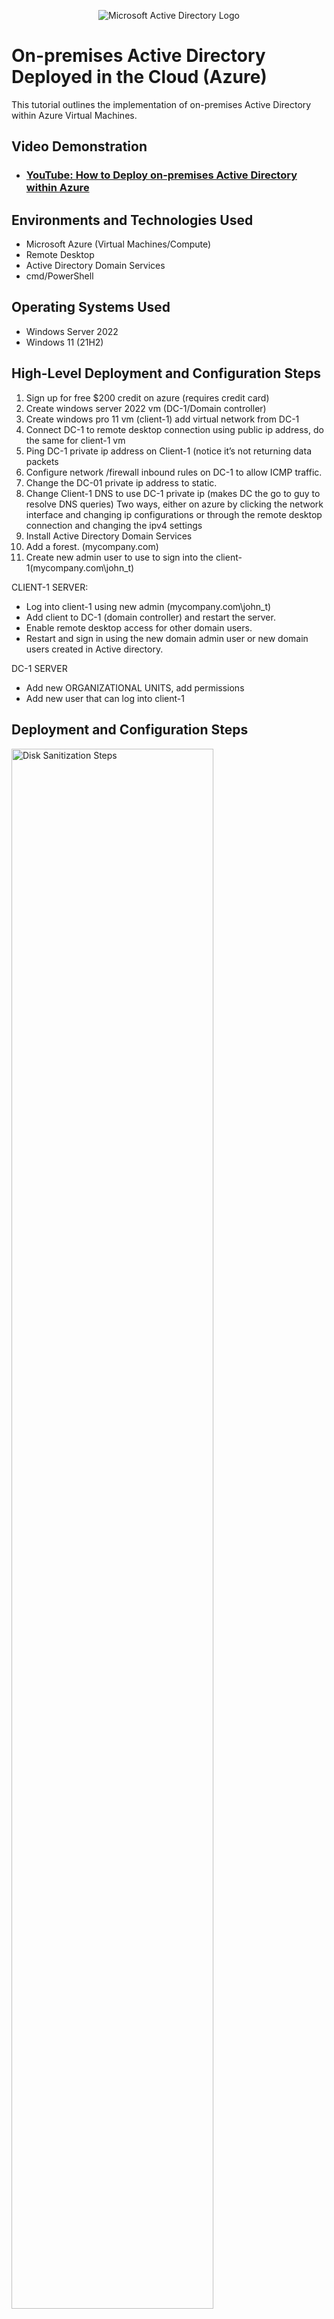 <p align="center">
<img src="https://i.imgur.com/pU5A58S.png" alt="Microsoft Active Directory Logo"/>
</p>

<h1>On-premises Active Directory Deployed in the Cloud (Azure)</h1>
This tutorial outlines the implementation of on-premises Active Directory within Azure Virtual Machines.<br />


<h2>Video Demonstration</h2>

- ### [YouTube: How to Deploy on-premises Active Directory within Azure](https://www.youtube.com)

<h2>Environments and Technologies Used</h2>

- Microsoft Azure (Virtual Machines/Compute)
- Remote Desktop
- Active Directory Domain Services
- cmd/PowerShell

<h2>Operating Systems Used </h2>

- Windows Server 2022
- Windows 11 (21H2)

<h2>High-Level Deployment and Configuration Steps</h2>

1)	Sign up for free $200 credit on azure (requires credit card)
2)	Create windows server 2022 vm (DC-1/Domain controller)
3)	Create windows pro 11 vm (client-1) add virtual network from DC-1
4)	Connect DC-1 to remote desktop connection using public ip address, do the same for client-1 vm
5)	Ping DC-1 private ip address on Client-1 (notice it’s not returning data packets
6)	Configure network /firewall inbound rules on DC-1 to allow ICMP traffic.
7)	Change the DC-01 private ip address to static.
8)	Change Client-1 DNS to use DC-1 private ip (makes DC the go to guy to resolve DNS queries)
 	Two ways, either on azure by clicking the network interface and changing ip configurations or through the remote desktop connection and changing the ipv4 settings
9)	Install Active Directory Domain Services
10)	Add a forest. (mycompany.com)
11)	Create new admin user to use to sign into the client-1(mycompany.com\john_t)

CLIENT-1 SERVER:
- Log into client-1 using new admin (mycompany.com\john_t)
- Add client to DC-1 (domain controller) and restart the server.
- Enable remote desktop access for other domain users.
- Restart and sign in using the new domain admin user or new domain users created in Active directory.

DC-1 SERVER
- Add new ORGANIZATIONAL UNITS, add permissions
- Add new user that can log into client-1


<h2>Deployment and Configuration Steps</h2>
<p>
<img src="https://i.imgur.com/TaadLnt.png" height="80%" width="80%" alt="Disk Sanitization Steps"/>
</p>
<p>
Create windows server 2022 vm (DC-1) that will be the Domain controller.
</p>
<br />

<p>
<img src="https://i.imgur.com/S0f2n9g.png"80%" width="80%" alt="Disk Sanitization Steps"/>
</p>
<p>
Create windows pro 11 vm (client-1) add virtual network from DC-1.
</p>
<br />

<p>
<img src="https://i.imgur.com/EuHqX0j.png" height="80%" width="80%" alt="Disk Sanitization Steps"/>
</p>
<p>
4)	Connect and access to both DC-1 and server vms using Remote desktop connection by way of their public ip addresses.
</p>
<br />

<p>
<img src="https://i.imgur.com/Pi1idDw.png" height="80%" width="80%" alt="Disk Sanitization Steps"/>
</p>
<p>
Ping DC-1 private ip address on Client-1 (notice it’s not returning data packets), that is because ICMP traffic is blocked on the DC-1 vm and the network security rules need to be configured to allow ICMP traffic and allow the server to be reacheable.
</p>
<br />

<p>
<img src="https://i.imgur.com/xW7OxhN.png" height="80%" width="80%" alt="Disk Sanitization Steps"/>
</p>
<p>
<img src="https://i.imgur.com/nbyiimy.png" height="80%" width="80%" alt="Disk Sanitization Steps"/>
</p>
<p>
Configure network /firewall inbound rules on DC-1 to allow ICMP traffic; go to the azure interface of DC-1 vm, click networking tab and proceed to add inbound port rule where you can allow ICMP traffic.
</p>
<br />

<p>
<img src="https://i.imgur.com/B2iiZWv.png" height="80%" width="80%" alt="Disk Sanitization Steps"/>
</p>
<p>
<img src="https://i.imgur.com/Lw4HQR6.png" height="80%" width="80%" alt="Disk Sanitization Steps"/>
</p>
<p>
Change the DC-01 private ip address to static. The static IP ensures that the DC’s network configuration remains stable and predictable. Dynamic IP addresses (assigned by DHCP) can change, leading to potential disruptions. DCs often serve as DNS servers within the AD domain. Clients and other servers rely on DNS to locate DCs for authentication and other services.
</p>
<br />

<p>
<img src="https://i.imgur.com/cRGSt3P.png" height="80%" width="80%" alt="Disk Sanitization Steps"/>
</p>
<p>
Ping DC-1 private ip address again to confirm it can be reached.
</p>
<br />

<p>
<img src="https://i.imgur.com/SOJkKqz.png" width="80%" alt="Disk Sanitization Steps"/>
</p>
<p>
<img src="https://i.imgur.com/6MdeFs1.png" width="80%" alt="Disk Sanitization Steps"/>
</p>
<p>
Change Client-1 DNS to use DC-1 private ip (makes DC the go to guy to resolve DNS queries)
- Two ways, either on azure by clicking the network interface and changing ip configurations or through the remote desktop connection and changing the ipv4 settings.
</p>
<br />

<p>
<img src="https://i.imgur.com/9CJi4F6.png" height="80%" width="80%" alt="Disk Sanitization Steps"/>
</p>
<p>
Open server manager on DC-1, click 'Add roles and features' to install Active Directory Domain Services on DC-1.
</p>
<br />

<p>
<img src="https://i.imgur.com/gPUq16U.png" height="80%" width="80%" alt="Disk Sanitization Steps"/>
</p>
<p>
<img src="https://i.imgur.com/ccdOMnF.png" height="80%" width="80%" alt="Disk Sanitization Steps"/>
</p>
<p>
<img src="https://i.imgur.com/iKZDcsH.png" height="80%" width="80%" alt="Disk Sanitization Steps"/>
</p>
<p>
Click role based installation, select server from sever pool, select 'Active directory domain services' from roles options, select 'Group Policy Management'.
</p>
<br />

<p>
<img src="https://i.imgur.com/XFP1CUm.png" width="80%" alt="Disk Sanitization Steps"/>
</p>
<p>
<img src="https://i.imgur.com/eLYVqyq.png" width="80%" alt="Disk Sanitization Steps"/>
</p>
<p>
<img src="https://i.imgur.com/PpomJyb.png" width="80%" alt="Disk Sanitization Steps"/>
</p>
<p>
<img src="https://i.imgur.com/ncA9Oux.png" width="80%" alt="Disk Sanitization Steps"/>
</p>
<p>
After installation, open server manager and click Flag icon with caution sign in the right hand upper corner. There should be a statement 'Promote this server to a domain controller', click it and the add a new forest (mydomain.com). Once all the prerequisite checks pass, restart the server and login using your new domain name (mydomain\labuser)
</p>
<br />

<p>
<img src="https://i.imgur.com/Ghm9edM.png" height="80%" width="80%" alt="Disk Sanitization Steps"/>
</p>
<p>
<img src="https://i.imgur.com/Wj5QuLB.png" height="80%" width="80%" alt="Disk Sanitization Steps"/>
</p>
<p>
<img src="https://i.imgur.com/BBLtphY.png" height="80%" width="80%" alt="Disk Sanitization Steps"/>
</p>
<p>
<img src="https://i.imgur.com/G9w2obj.png" height="80%" width="80%" alt="Disk Sanitization Steps"/>
</p>
<p>
After logging back into DC-1, create a new admin user to use to sign into the client-1(mycompany.com\john_t). The default built-in Administrator account has full access to the system hence creating a new admin user allows you to follow the principle of least privilege which enhances security.
</p>
<br />

<p>
<img src="https://i.imgur.com/CcdrWor.png" height="80%" width="80%" alt="Disk Sanitization Steps"/>
</p>
<p>
<img src="https://i.imgur.com/6wFAeIm.png" height="80%" width="80%" alt="Disk Sanitization Steps"/>
</p>
<p>
<img src="https://i.imgur.com/RAmTquc.png" height="80%" width="80%" alt="Disk Sanitization Steps"/>
</p>
<p>
<img src="https://i.imgur.com/K5qrPhR.png" height="80%" width="80%" alt="Disk Sanitization Steps"/>
</p>
<p>
<img src="https://i.imgur.com/NzJNrVN.png" height="80%" width="80%" alt="Disk Sanitization Steps"/>
</p>
<p>
Log into client-1 using new admin user (mydomain.com\jose_r)), and Add client to DC-1 (domain controller:mydomain.com) and restart the server.
Log into DC-1 to check and confirm client-1 server was added to computers and the domain name
</p>
<br />

<p>
<img src="https://i.imgur.com/ulmTNZ4.png" height="80%" width="80%" alt="Disk Sanitization Steps"/>
</p>
<p>
<img src="https://i.imgur.com/9rwXXEE.png" height="80%" width="80%" alt="Disk Sanitization Steps"/>
</p>
<p>
<img src="https://i.imgur.com/YXeDcqq.png" height="80%" width="80%" alt="Disk Sanitization Steps"/>
</p>
<p>
Log into client server again (using admin user mydomain.com\jose_r) to enable remote desktop access for other domain users created on DC-1. This is mainly useful in an environment where people can share computers .
</p>
<br />

<p>
<img src="https://i.imgur.com/cKMrYxr.png" height="80%" width="80%" alt="Disk Sanitization Steps"/>
</p>
<p>
<img src="https://i.imgur.com/v1G7dQW.png" height="80%" width="80%" alt="Disk Sanitization Steps"/>
</p>
<p>
<img src="https://i.imgur.com/YBP6aZG.png" height="80%" width="80%" alt="Disk Sanitization Steps"/>
</p>
<p>
<img src="https://i.imgur.com/gICkH2G.png" height="80%" width="80%" alt="Disk Sanitization Steps"/>
</p>
<p>
<img src="https://i.imgur.com/939xZBK.png" height="80%" width="80%" alt="Disk Sanitization Steps"/>
</p>
<p>
<img src="https://i.imgur.com/2XTY2wI.png" height="80%" width="80%" alt="Disk Sanitization Steps"/>
</p>
<p>
<img src="https://i.imgur.com/KxdiHL3.png" height="80%" width="80%" alt="Disk Sanitization Steps"/>
</p>
<p>
Add new ORGANIZATIONAL UNITS (e.g EMPLOYEES), add permissions , Add new user to the organizational unit , then change user group properties to belong to 'DomainUsers' so that user can log into client-1 and set a password that should be required to change on first login (to enhance security).
</p>
<br />



